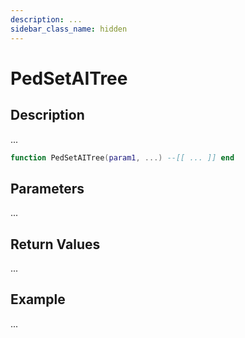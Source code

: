 ```yaml
---
description: ...
sidebar_class_name: hidden
---
```


# PedSetAITree

## Description

...

```lua
function PedSetAITree(param1, ...) --[[ ... ]] end
```

## Parameters

...

## Return Values

...

## Example

...

